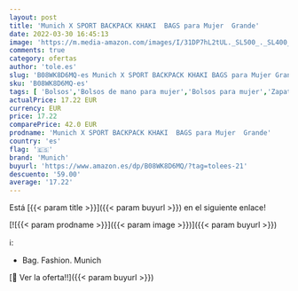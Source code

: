 ```yaml
---
layout: post
title: 'Munich X SPORT BACKPACK KHAKI  BAGS para Mujer  Grande'
date: 2022-03-30 16:45:13
image: 'https://m.media-amazon.com/images/I/31DP7hL2tUL._SL500_._SL400_.jpg'
comments: true
category: ofertas
author: 'tole.es'
slug: 'B08WK8D6MQ-es Munich X SPORT BACKPACK KHAKI BAGS para Mujer Grande'
sku: 'B08WK8D6MQ-es'
tags: [ 'Bolsos','Bolsos de mano para mujer','Bolsos para mujer','Zapatos y complementos','backpack','munich', ]
actualPrice: 17.22 EUR
currency: EUR
price: 17.22
comparePrice: 42.0 EUR
prodname: 'Munich X SPORT BACKPACK KHAKI  BAGS para Mujer  Grande'
country: 'es'
flag: '🇪🇸'
brand: 'Munich'
buyurl: 'https://www.amazon.es/dp/B08WK8D6MQ/?tag=tolees-21'
descuento: '59.00'
average: '17.22'
---
```


Está [{{< param title >}}]({{< param buyurl >}}) en el siguiente enlace!

[![{{< param prodname >}}]({{< param image >}})]({{< param buyurl >}})

ℹ️:

- Bag. Fashion. Munich

[🛒 Ver la oferta!!]({{< param buyurl >}})
